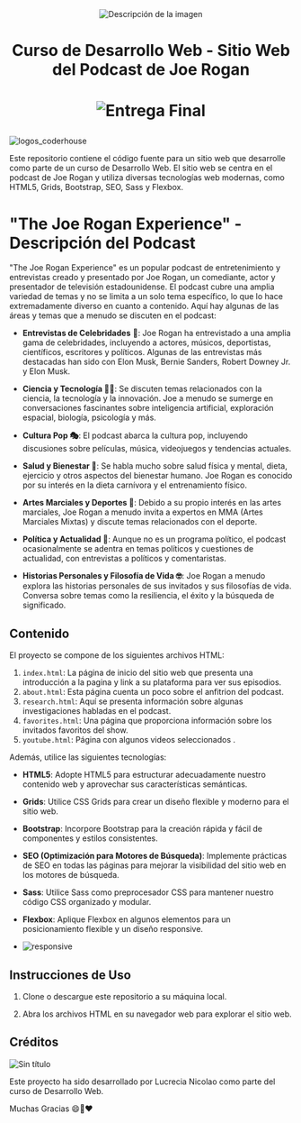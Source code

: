 <div align="center">
  <img src="https://github.com/coquinico/46825/assets/139014533/9011ab2f-87be-447d-ae3e-b7fac848d56c" alt="Descripción de la imagen">
</div>



<div align="center">
  <h1>Curso de Desarrollo Web - Sitio Web del Podcast de Joe Rogan <h1/>
    
  ![Entrega Final](https://img.shields.io/badge/Entrega%20Final-Complete-brightgreen.svg)

</div>





![logos_coderhouse](https://github.com/coquinico/46825/assets/139014533/aacb648d-0823-41f9-bacd-d8e16731baeb)

Este repositorio contiene el código fuente para un sitio web que desarrolle como parte de un curso de Desarrollo Web. El sitio web se centra en el podcast de Joe Rogan y utiliza diversas tecnologías web modernas, como HTML5, Grids, Bootstrap, SEO, Sass y Flexbox.

# "The Joe Rogan Experience" - Descripción del Podcast

"The Joe Rogan Experience" es un popular podcast de entretenimiento y entrevistas creado y presentado por Joe Rogan, un comediante, actor y presentador de televisión estadounidense. El podcast cubre una amplia variedad de temas y no se limita a un solo tema específico, lo que lo hace extremadamente diverso en cuanto a contenido. Aquí hay algunas de las áreas y temas que a menudo se discuten en el podcast:

- **Entrevistas de Celebridades** 🎤: Joe Rogan ha entrevistado a una amplia gama de celebridades, incluyendo a actores, músicos, deportistas, científicos, escritores y políticos. Algunas de las entrevistas más destacadas han sido con Elon Musk, Bernie Sanders, Robert Downey Jr. y Elon Musk.

- **Ciencia y Tecnología 🧑‍🔬**: Se discuten temas relacionados con la ciencia, la tecnología y la innovación. Joe a menudo se sumerge en conversaciones fascinantes sobre inteligencia artificial, exploración espacial, biología, psicología y más.

- **Cultura Pop 🎭**: El podcast abarca la cultura pop, incluyendo discusiones sobre películas, música, videojuegos y tendencias actuales.

- **Salud y Bienestar 🧬**: Se habla mucho sobre salud física y mental, dieta, ejercicio y otros aspectos del bienestar humano. Joe Rogan es conocido por su interés en la dieta carnívora y el entrenamiento físico.

- **Artes Marciales y Deportes 🥊**: Debido a su propio interés en las artes marciales, Joe Rogan a menudo invita a expertos en MMA (Artes Marciales Mixtas) y discute temas relacionados con el deporte.

- **Política y Actualidad 📰**: Aunque no es un programa político, el podcast ocasionalmente se adentra en temas políticos y cuestiones de actualidad, con entrevistas a políticos y comentaristas.

- **Historias Personales y Filosofía de Vida 🤓**: Joe Rogan a menudo explora las historias personales de sus invitados y sus filosofías de vida. Conversa sobre temas como la resiliencia, el éxito y la búsqueda de significado.



## Contenido

El proyecto se compone de los siguientes archivos HTML:

1. `index.html`: La página de inicio del sitio web que presenta una introducción a la pagina y link a su plataforma para ver sus episodios.
2. `about.html`: Esta página cuenta un poco sobre el anfitrion del podcast.
3. `research.html`: Aquí se presenta información sobre algunas investigaciones habladas en el podcast.
4. `favorites.html`: Una página que proporciona información sobre los invitados favoritos del show.
5. `youtube.html`: Página con algunos videos seleccionados .

Además, utilice las siguientes tecnologías:

- **HTML5**: Adopte HTML5 para estructurar adecuadamente nuestro contenido web y aprovechar sus características semánticas.

- **Grids**: Utilice CSS Grids para crear un diseño flexible y moderno para el sitio web.

- **Bootstrap**: Incorpore Bootstrap para la creación rápida y fácil de componentes y estilos consistentes.

- **SEO (Optimización para Motores de Búsqueda)**: Implemente  prácticas de SEO en todas las páginas para mejorar la visibilidad del sitio web en los motores de búsqueda.

- **Sass**: Utilice Sass como preprocesador CSS para mantener nuestro código CSS organizado y modular.

- **Flexbox**: Aplique Flexbox en algunos elementos para un posicionamiento flexible y un diseño responsive.

- ![responsive](https://github.com/coquinico/46825/assets/139014533/19aebec3-b278-49ec-af8b-af6df84b2585)


## Instrucciones de Uso

1. Clone o descargue este repositorio a su máquina local.

2. Abra los archivos HTML en su navegador web para explorar el sitio web.



## Créditos
![Sin título](https://github.com/coquinico/46825/assets/139014533/ebec1f82-e38e-430c-a91b-23c68de86b2c)

Este proyecto ha sido desarrollado por Lucrecia Nicolao como parte del curso de Desarrollo Web.

Muchas Gracias 😄🚀♥️
